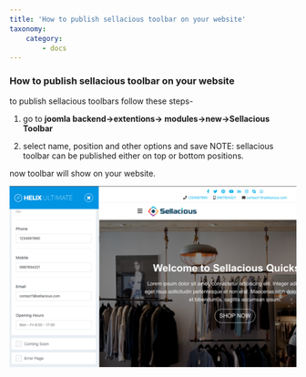 ```yaml
---
title: 'How to publish sellacious toolbar on your website'
taxonomy:
    category:
        - docs
---
```


### How to publish sellacious toolbar on your website


to publish sellacious toolbars follow these steps-

1. go to **joomla backend->extentions-> modules->new->Sellacious Toolbar**

2. select name, position and other options and save
NOTE: sellacious toolbar can be published either on top or bottom positions.

now toolbar will show on your website.

![](Screenshot%202020-09-07%20at%206.39.02%20PM.png)
